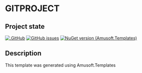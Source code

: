 # GITPROJECT

## Project state
[![.GitHub](https://github.com/GITOWNER/GITPROJECT/actions/workflows/dotnet.yml/badge.svg)](https://github.com/GITOWNER/GITPROJECT/actions/workflows/dotnet.yml)
[![GitHub issues](https://img.shields.io/github/issues/GITOWNER/GITPROJECT)](https://github.com/GITOWNER/GITPROJECT/issues)
[![NuGet version (Amusoft.Templates)](https://img.shields.io/nuget/v/MyPackageId.svg)](https://www.nuget.org/packages/MyPackageId/)


## Description

This template was generated using Amusoft.Templates
